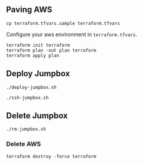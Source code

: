 
## Paving AWS

```
cp terraform.tfvars.sample terraform.tfvars
```

Configure your aws environment in `terraform.tfvars`.

```
terraform init terraform
terraform plan -out plan terraform
terraform apply plan
```

## Deploy Jumpbox

```
./deploy-jumpbox.sh
```

```
./ssh-jumpbox.sh
```

## Delete Jumpbox

```
./rm-jumpbox.sh
```

### Delete AWS

```
terraform destroy -force terraform
```